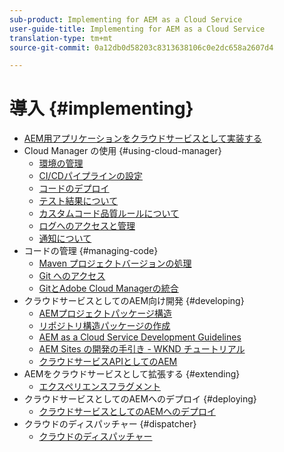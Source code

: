 ```yaml
---
sub-product: Implementing for AEM as a Cloud Service
user-guide-title: Implementing for AEM as a Cloud Service
translation-type: tm+mt
source-git-commit: 0a12db0d58203c8313638106c0e2dc658a2607d4

---
```



# 導入 {#implementing}

+ [AEM用アプリケーションをクラウドサービスとして実装する](/help/implementing/home.md)
+ Cloud Manager の使用 {#using-cloud-manager}
   + [環境の管理](cloud-manager/manage-environments.md)
   + [CI/CDパイプラインの設定](cloud-manager/configure-pipeline.md)
   + [コードのデプロイ](cloud-manager/deploy-code.md)
   + [テスト結果について](cloud-manager/understand-test-results.md)
   + [カスタムコード品質ルールについて](cloud-manager/custom-code-quality-rules.md)
   + [ログへのアクセスと管理](cloud-manager/manage-logs.md)
   + [通知について](cloud-manager/notifications.md)
+ コードの管理 {#managing-code}
   + [Maven プロジェクトバージョンの処理](cloud-manager/project-version-handling.md)
   + [Git へのアクセス](cloud-manager/accessing-git.md)
   + [GitとAdobe Cloud Managerの統合](cloud-manager/integrating-with-git.md)
+ クラウドサービスとしてのAEM向け開発 {#developing}
   + [AEMプロジェクトパッケージ構造](developing/introduction/aem-project-content-package-structure.md)
   + [リポジトリ構造パッケージの作成](developing/introduction/repository-structure-package.md)
   + [AEM as a Cloud Service Development Guidelines](developing/introduction/development-guidelines.md)
   + [AEM Sites の開発の手引き - WKND チュートリアル](developing/introduction/develop-wknd-tutorial.md)
   + [クラウドサービスAPIとしてのAEM](https://docs.adobe.com/content/help/en/experience-manager-cloud-service/implementing/developing/ref/javadoc/index.html)
+ AEMをクラウドサービスとして拡張する {#extending}
   + [エクスペリエンスフラグメント](developing/extending/experience-fragments.md)
+ クラウドサービスとしてのAEMへのデプロイ {#deploying}
   + [クラウドサービスとしてのAEMへのデプロイ](deploying/overview.md)
+ クラウドのディスパッチャー {#dispatcher}
   + [クラウドのディスパッチャー](dispatcher/overview.md)
